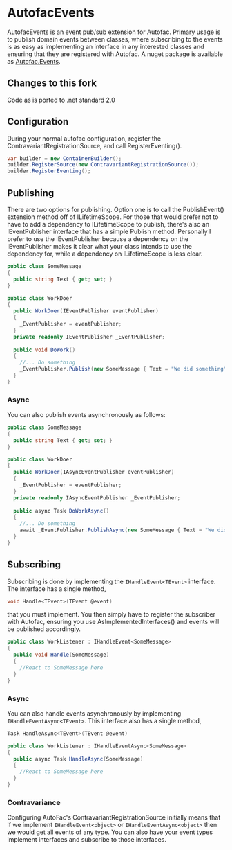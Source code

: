 AutofacEvents
=============
AutofacEvents is an event pub/sub extension for Autofac.  Primary usage is to publish domain events between classes, where subscribing to the events is as easy as implementing an interface in any interested classes and ensuring that they are registered with Autofac.  A nuget package is available as [Autofac.Events](http://www.nuget.org/packages/Autofac.Events/).

## Changes to this fork
Code as is ported to .net standard 2.0

## Configuration
During your normal autofac configuration, register the ContravariantRegistrationSource, and call RegisterEventing().

```csharp
var builder = new ContainerBuilder();
builder.RegisterSource(new ContravariantRegistrationSource());
builder.RegisterEventing();
```

## Publishing
There are two options for publishing.  Option one is to call the PublishEvent() extension method off of ILifetimeScope.  For those that would prefer not to have to add a dependency to ILifetimeScope to publish, there's also an IEventPublisher interface that has a simple Publish method.  Personally I prefer to use the IEventPublisher because a dependency on the IEventPublisher makes it clear what your class intends to use the dependency for, while a dependency on ILifetimeScope is less clear.

```csharp
public class SomeMessage
{
  public string Text { get; set; }
}

public class WorkDoer
{
  public WorkDoer(IEventPublisher eventPublisher)
  {
    _EventPublisher = eventPublisher;
  }
  private readonly IEventPublisher _EventPublisher;
  
  public void DoWork()
  {
    //... Do something
    _EventPublisher.Publish(new SomeMessage { Text = "We did something" });
  }
}
```

### Async
You can also publish events asynchronously as follows:

```csharp
public class SomeMessage
{
  public string Text { get; set; }
}

public class WorkDoer
{
  public WorkDoer(IAsyncEventPublisher eventPublisher)
  {
    _EventPublisher = eventPublisher;
  }
  private readonly IAsyncEventPublisher _EventPublisher;
  
  public async Task DoWorkAsync()
  {
    //... Do something
    await _EventPublisher.PublishAsync(new SomeMessage { Text = "We did something" });
  }
}
```

## Subscribing
Subscribing is done by implementing the `IHandleEvent<TEvent>` interface.  The interface has a single method,
```csharp
void Handle<TEvent>(TEvent @event)
```
that you must implement.  You then simply have to register the subscriber with Autofac, ensuring you use AsImplementedInterfaces() and events will be published accordingly.

```csharp
public class WorkListener : IHandleEvent<SomeMessage>
{
  public void Handle(SomeMessage)
  {
    //React to SomeMessage here
  }
}
```

### Async
You can also handle events asynchronously by implementing `IHandleEventAsync<TEvent>`.  This interface also has a single method,
```csharp
Task HandleAsync<TEvent>(TEvent @event)
```

```csharp
public class WorkListener : IHandleEventAsync<SomeMessage>
{
  public async Task HandleAsync(SomeMessage)
  {
    //React to SomeMessage here
  }
}
```

### Contravariance
Configuring AutoFac's ContravariantRegistrationSource initially means that if we implement `IHandleEvent<object>` or `IHandleEventAsync<object>` then we would get all events of any type.  You can also have your event types implement interfaces and subscribe to those interfaces.
